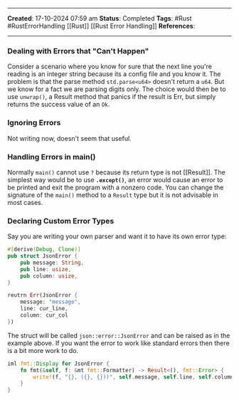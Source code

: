 _____
**Created**: 17-10-2024 07:59 am
**Status**: Completed
**Tags**: #Rust #RustErrorHandling [[Rust]] [[Rust Error Handling]]
**References**: 
______
### Dealing with Errors that "Can't Happen"
Consider a scenario where you know for sure that the next line you're reading is an integer string because its a config file and you know it. 
The problem is that the parse method `std.parse<u64>` doesn't return a `u64`. But we know for a fact we are parsing digits only. The choice would then be to use `unwrap()`, a Result method that panics if the result is Err, but simply returns the success value of an `Ok`.

### Ignoring Errors
Not writing now, doesn't seem that useful.

### Handling Errors in main()
Normally `main()` cannot use `?` because its return type is not [[Result]]. The simplest way would be to use **`.except()`**, an error would cause an error to be printed and exit the program with a nonzero code. You can change the signature of the `main()` method to a `Result` type but it is not advisable in most cases.

### Declaring Custom Error Types
Say you are writing your own parser and want it to have its own error type:
```rust
#[derive(Debug, Clone)]
pub struct JsonError {
	pub message: String,
	pub line: usize,
	pub column: usize,
}

reutrn Err(JsonError {
	message: "message",
	line: cur_line,
	column: cur_col
})
```
The struct will be called `json::error::JsonError` and can be raised as in the example above.
If you want the error to work like standard errors then there is a bit more work to do.

```rust
iml fmt::Display for JsonError {
	fn fmt(&self, f: &mt fmt::Formatter) -> Result<(), fmt::Error> {
		write!(f, "{}, ({}, {}))", self.message, self.line, self.column)
	}
}
```
